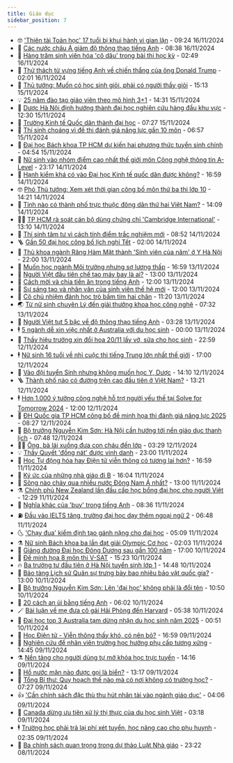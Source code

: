 ```yaml
---
title: Giáo dục
sidebar_position: 7
---
```


<!-- vnexpress-giao-duc:START -->
- 🤓 [&#39;Thiên tài Toán học&#39; 17 tuổi bị khui hành vi gian lận](https://vnexpress.net/thien-tai-toan-hoc-17-tuoi-bi-khui-hanh-vi-gian-lan-4816856.html) - 09:24 16/11/2024
- 🦆 [Các nước châu Á giảm độ thông thạo tiếng Anh](https://vnexpress.net/cac-nuoc-chau-a-giam-do-thong-thao-tieng-anh-4816842.html) - 08:38 16/11/2024
- 🦩 [Hàng trăm sinh viên hóa &#39;cô dâu&#39; trong bài thi học kỳ](https://vnexpress.net/hang-tram-sinh-vien-hoa-co-dau-trong-bai-thi-hoc-ky-4816468.html) - 02:49 16/11/2024
- 🌮 [Thử thách từ vựng tiếng Anh về chiến thắng của ông Donald Trump](https://vnexpress.net/thu-thach-tu-vung-tieng-anh-ve-chien-thang-cua-ong-donald-trump-4816106.html) - 02:01 16/11/2024
- 🔭 [Thủ tướng: Muốn có học sinh giỏi, phải có người thầy giỏi](https://vnexpress.net/thu-tuong-muon-co-hoc-sinh-gioi-phai-co-nguoi-thay-gioi-4816644.html) - 15:13 15/11/2024
- 💡 [25 năm đào tạo giáo viên theo mô hình 3+1](https://vnexpress.net/25-nam-dao-tao-giao-vien-theo-mo-hinh-3-1-4816528.html) - 14:31 15/11/2024
- 🥰 [Dược Hà Nội định hướng thành đại học nghiên cứu hàng đầu khu vực](https://vnexpress.net/duoc-ha-noi-dinh-huong-thanh-dai-hoc-nghien-cuu-hang-dau-khu-vuc-4816386.html) - 12:30 15/11/2024
- 🐲 [Trường Kinh tế Quốc dân thành đại học](https://vnexpress.net/truong-kinh-te-quoc-dan-thanh-dai-hoc-4816467.html) - 07:27 15/11/2024
- 🦒 [Thí sinh choáng vì đề thi đánh giá năng lực gần 10 môn](https://vnexpress.net/thi-sinh-choang-vi-de-thi-danh-gia-nang-luc-gan-10-mon-4816043.html) - 06:57 15/11/2024
- 🦆 [Đại học Bách khoa TP HCM dự kiến hai phương thức tuyển sinh chính](https://vnexpress.net/dai-hoc-bach-khoa-tp-hcm-du-kien-hai-phuong-thuc-tuyen-sinh-chinh-4816045.html) - 04:54 15/11/2024
- 🧰 [Nữ sinh vào nhóm điểm cao nhất thế giới môn Công nghệ thông tin A-Level](https://vnexpress.net/nu-sinh-vao-nhom-diem-cao-nhat-the-gioi-mon-cong-nghe-thong-tin-a-level-4815826.html) - 23:17 14/11/2024
- 🐘 [Hạnh kiểm khá có vào Đại học Kinh tế quốc dân được không?](https://vnexpress.net/hanh-kiem-kha-co-vao-dai-hoc-kinh-te-quoc-dan-duoc-khong-4815696.html) - 16:59 14/11/2024
- 🤓 [Phó Thủ tướng: Xem xét thời gian công bố môn thứ ba thi lớp 10](https://vnexpress.net/pho-thu-tuong-xem-xet-thoi-gian-cong-bo-mon-thu-ba-thi-lop-10-4816174.html) - 14:21 14/11/2024
- 🧰 [Tỉnh nào có thành phố trực thuộc đông dân thứ hai Việt Nam?](https://vnexpress.net/tinh-nao-co-thanh-pho-truc-thuoc-dong-dan-thu-hai-viet-nam-4816155.html) - 14:09 14/11/2024
- 🧑‍💻 [TP HCM rà soát cán bộ dùng chứng chỉ &#39;Cambridge International&#39;](https://vnexpress.net/tp-hcm-ra-soat-can-bo-dung-chung-chi-cambridge-international-4816152.html) - 13:10 14/11/2024
- 🫶 [Thí sinh tâm tư vì cách tính điểm trắc nghiệm mới](https://vnexpress.net/thi-sinh-tam-tu-vi-cach-tinh-diem-trac-nghiem-moi-4813196.html) - 08:52 14/11/2024
- 🪜 [Gần 50 đại học công bố lịch nghỉ Tết](https://vnexpress.net/gan-50-dai-hoc-cong-bo-lich-nghi-tet-4815185.html) - 02:00 14/11/2024
- 🎊 [Thủ khoa ngành Răng Hàm Mặt thành &#39;Sinh viên của năm&#39; ở Y Hà Nội](https://vnexpress.net/thu-khoa-nganh-rang-ham-mat-thanh-sinh-vien-cua-nam-o-y-ha-noi-4815611.html) - 22:00 13/11/2024
- 🧐 [Muốn học ngành Môi trường nhưng sợ lương thấp](https://vnexpress.net/muon-hoc-nganh-moi-truong-nhung-so-luong-thap-4814883.html) - 16:59 13/11/2024
- 🌈 [Người Việt đầu tiên chế tạo máy bay là ai?](https://vnexpress.net/nguoi-viet-dau-tien-che-tao-may-bay-la-ai-4815725.html) - 13:00 13/11/2024
- 🥰 [Cách mời và chia tiền ăn trong tiếng Anh](https://vnexpress.net/cach-moi-va-chia-tien-an-trong-tieng-anh-4815687.html) - 12:00 13/11/2024
- 🎡 [Sự sáng tạo và nhân văn của sinh viên thế hệ mới](https://vnexpress.net/su-sang-tao-va-nhan-van-cua-sinh-vien-the-he-moi-4815720.html) - 12:00 13/11/2024
- 🎊 [Cô chủ nhiệm đánh học trò bầm tím hai chân](https://vnexpress.net/co-chu-nhiem-danh-hoc-tro-bam-tim-hai-chan-4815724.html) - 11:20 13/11/2024
- 🌏 [Từ nữ sinh chuyên Lý đến giải thưởng khoa học công nghệ](https://vnexpress.net/tu-nu-sinh-chuyen-ly-den-giai-thuong-khoa-hoc-cong-nghe-4814649.html) - 07:32 13/11/2024
- 🥸 [Người Việt tụt 5 bậc về độ thông thạo tiếng Anh](https://vnexpress.net/nguoi-viet-tut-5-bac-ve-do-thong-thao-tieng-anh-4815354.html) - 03:28 13/11/2024
- 🕴 [5 ngành dễ xin việc nhất ở Australia với du học sinh](https://vnexpress.net/5-nganh-de-xin-viec-nhat-o-australia-voi-du-hoc-sinh-4815358.html) - 00:00 13/11/2024
- 💂 [Thầy hiệu trưởng xin đổi hoa 20/11 lấy vở, sữa cho học sinh](https://vnexpress.net/thay-hieu-truong-xin-doi-hoa-20-11-lay-vo-sua-cho-hoc-sinh-4815352.html) - 22:59 12/11/2024
- 🕴 [Nữ sinh 16 tuổi về nhì cuộc thi tiếng Trung lớn nhất thế giới](https://vnexpress.net/nu-sinh-16-tuoi-ve-nhi-cuoc-thi-tieng-trung-lon-nhat-the-gioi-4815159.html) - 17:00 12/11/2024
- 🌋 [Vào đội tuyển Sinh nhưng không muốn học Y, Dược](https://vnexpress.net/vao-doi-tuyen-sinh-nhung-khong-muon-hoc-y-duoc-4813048.html) - 14:10 12/11/2024
- 🪜 [Thành phố nào có đường trên cao đầu tiên ở Việt Nam?](https://vnexpress.net/thanh-pho-nao-co-duong-tren-cao-dau-tien-o-viet-nam-4815157.html) - 13:21 12/11/2024
- 🕴 [Hơn 1.000 ý tưởng công nghệ hỗ trợ người yếu thế tại Solve for Tomorrow 2024](https://vnexpress.net/hon-1-000-y-tuong-cong-nghe-ho-tro-nguoi-yeu-the-tai-solve-for-tomorrow-2024-4815271.html) - 12:00 12/11/2024
- 🎃 [ĐH Quốc gia TP HCM công bố đề minh họa thi đánh giá năng lực 2025](https://vnexpress.net/dh-quoc-gia-tp-hcm-cong-bo-de-minh-hoa-thi-danh-gia-nang-luc-2025-4815180.html) - 08:27 12/11/2024
- 🦏 [Bộ trưởng Nguyễn Kim Sơn: Hà Nội cần hướng tới nền giáo dục thanh lịch](https://vnexpress.net/bo-truong-nguyen-kim-son-ha-noi-can-huong-toi-nen-giao-duc-thanh-lich-4815131.html) - 07:48 12/11/2024
- 🧑‍🏫 [Ông, bà lái xuồng đưa con cháu đến lớp](https://vnexpress.net/ong-ba-lai-xuong-dua-con-chau-den-lop-4813402.html) - 03:29 12/11/2024
- 💡 [Thầy Quyết &#39;đồng nát&#39; được vinh danh](https://vnexpress.net/thay-quyet-dong-nat-duoc-vinh-danh-4814364.html) - 23:00 11/11/2024
- 🐎 [Học Tự động hóa hay Điện tử viễn thông có tương lai hơn?](https://vnexpress.net/hoc-tu-dong-hoa-hay-dien-tu-vien-thong-co-tuong-lai-hon-4814353.html) - 16:59 11/11/2024
- 🧰 [Ký ức của những nhà giáo đi B](https://vnexpress.net/ky-uc-cua-nhung-nha-giao-di-b-4814851.html) - 16:04 11/11/2024
- 🙉 [Sông nào chảy qua nhiều nước Đông Nam Á nhất?](https://vnexpress.net/song-nao-chay-qua-nhieu-nuoc-dong-nam-a-nhat-4814823.html) - 13:00 11/11/2024
- ⚗️ [Chính phủ New Zealand lần đầu cấp học bổng đại học cho người Việt](https://vnexpress.net/chinh-phu-new-zealand-lan-dau-cap-hoc-bong-dai-hoc-cho-nguoi-viet-4814744.html) - 12:29 11/11/2024
- 🌝 [Nghĩa khác của &#39;buy&#39; trong tiếng Anh](https://vnexpress.net/nghia-khac-cua-buy-trong-tieng-anh-4814759.html) - 08:36 11/11/2024
- ⛽️ [Đầu vào IELTS tăng, trường đại học dạy thêm ngoại ngữ 2](https://vnexpress.net/dau-vao-ielts-tang-truong-dai-hoc-day-them-ngoai-ngu-2-4813340.html) - 06:48 11/11/2024
- 🌜 [&#39;Chạy đua&#39; kiểm định tạo gánh nặng cho đại học](https://vnexpress.net/chay-dua-kiem-dinh-tao-ganh-nang-cho-dai-hoc-4814363.html) - 05:09 11/11/2024
- ⚗️ [Nữ sinh Bách khoa ba lần đạt giải Olympic Cơ học](https://vnexpress.net/nu-sinh-bach-khoa-ba-lan-dat-giai-olympic-co-hoc-4814004.html) - 02:03 11/11/2024
- 🧰 [Giảng đường Đại học Đông Dương sau gần 100 năm](https://vnexpress.net/giang-duong-dai-hoc-dong-duong-sau-gan-100-nam-4814162.html) - 17:00 10/11/2024
- 🤗 [Đề minh họa 8 môn thi V-SAT](https://vnexpress.net/de-minh-hoa-8-mon-thi-v-sat-4814407.html) - 15:23 10/11/2024
- 🔥 [Ba trường tư đầu tiên ở Hà Nội tuyển sinh lớp 1](https://vnexpress.net/ba-truong-tu-dau-tien-o-ha-noi-tuyen-sinh-lop-1-4814214.html) - 14:48 10/11/2024
- 💪 [Bảo tàng Lịch sử Quân sự trưng bày bao nhiêu bảo vật quốc gia?](https://vnexpress.net/bao-tang-lich-su-quan-su-trung-bay-bao-nhieu-bao-vat-quoc-gia-4814349.html) - 13:00 10/11/2024
- 💂 [Bộ trưởng Nguyễn Kim Sơn: Lên &#39;đại học&#39; không phải là đổi tên](https://vnexpress.net/bo-truong-nguyen-kim-son-len-dai-hoc-khong-phai-la-doi-ten-4814347.html) - 10:50 10/11/2024
- 🌮 [20 cách an ủi bằng tiếng Anh](https://vnexpress.net/20-cach-an-ui-bang-tieng-anh-4814334.html) - 06:02 10/11/2024
- 🪄 [Bài luận về mẹ đưa cô gái Hải Phòng đến Harvard](https://vnexpress.net/bai-luan-ve-me-dua-co-gai-hai-phong-den-harvard-4813738.html) - 05:38 10/11/2024
- 🎡 [Đại học top 3 Australia tạm dừng nhận du học sinh năm 2025](https://vnexpress.net/dai-hoc-top-3-australia-tam-dung-nhan-du-hoc-sinh-nam-2025-4813802.html) - 00:51 10/11/2024
- 🌈 [Học Điện tử - Viễn thông thấy khó, có nên bỏ?](https://vnexpress.net/hoc-dien-tu-vien-thong-thay-kho-co-nen-bo-4812477.html) - 16:59 09/11/2024
- 🎊 [Nghiên cứu để nhân viên trường học hưởng phụ cấp tương xứng](https://vnexpress.net/nghien-cuu-de-nhan-vien-truong-hoc-huong-phu-cap-tuong-xung-4814187.html) - 14:45 09/11/2024
- ⚗️ [Nền tảng cho người dùng tự mở khóa học trực tuyến](https://vnexpress.net/nen-tang-cho-nguoi-dung-tu-mo-khoa-hoc-truc-tuyen-4814176.html) - 14:16 09/11/2024
- 🌁 [Hồ nước mặn nào được gọi là biển?](https://vnexpress.net/ho-nuoc-man-nao-duoc-goi-la-bien-4814168.html) - 13:17 09/11/2024
- 🦏 [Tổng Bí thư: Quy hoạch thế nào mà có nơi không có trường học?](https://vnexpress.net/tong-bi-thu-quy-hoach-the-nao-ma-co-noi-khong-co-truong-hoc-4814083.html) - 07:27 09/11/2024
- 👍 [&#39;Cần chính sách đặc thù thu hút nhân tài vào ngành giáo dục&#39;](https://vnexpress.net/can-chinh-sach-dac-thu-thu-hut-nhan-tai-vao-nganh-giao-duc-4813995.html) - 04:06 09/11/2024
- 🌈 [Canada dừng ưu tiên xử lý thị thực của du học sinh Việt](https://vnexpress.net/canada-dung-uu-tien-xu-ly-thi-thuc-cua-du-hoc-sinh-viet-4814028.html) - 03:18 09/11/2024
- 🕴 [Trường học phải trả lại phí xét tuyển, học nâng cao cho phụ huynh](https://vnexpress.net/truong-hoc-phai-tra-lai-phi-xet-tuyen-hoc-nang-cao-cho-phu-huynh-4813841.html) - 02:35 09/11/2024
- 🧰 [Ba chính sách quan trọng trong dự thảo Luật Nhà giáo](https://vnexpress.net/ba-chinh-sach-quan-trong-trong-du-thao-luat-nha-giao-4810603.html) - 23:22 08/11/2024<!-- vnexpress-giao-duc:END -->
